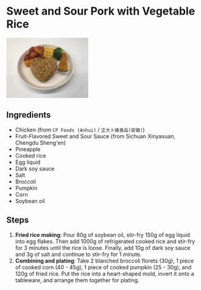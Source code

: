 # Sweet and Sour Pork with Vegetable Rice

![Sweet and Sour Pork with Vegetable Rice](/images/菠萝咕咾肉时蔬饭.jpg)

## Ingredients

- Chicken (from `CP Foods (Anhui)` / `正大卜蜂食品(安徽)`)
- Fruit-Flavored Sweet and Sour Sauce (from Sichuan Xinyaxuan, Chengdu Sheng'en)
- Pineapple
- Cooked rice
- Egg liquid
- Dark soy sauce
- Salt
- Broccoli
- Pumpkin
- Corn
- Soybean oil

## Steps

1. **Fried rice making**:
   Pour 80g of soybean oil, stir-fry 150g of egg liquid into egg flakes. Then add 1000g of refrigerated cooked rice and stir-fry for 3 minutes until the rice is loose. Finally, add 10g of dark soy sauce and 3g of salt and continue to stir-fry for 1 minute.
2. **Combining and plating**:
   Take 2 blanched broccoli florets (30g), 1 piece of cooked corn (40 - 45g), 1 piece of cooked pumpkin (25 - 30g), and 120g of fried rice. Put the rice into a heart-shaped mold, invert it onto a tableware, and arrange them together for plating.
